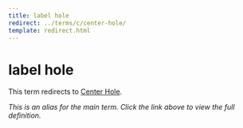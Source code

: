 ```yaml
---
title: label hole
redirect: ../terms/c/center-hole/
template: redirect.html
---
```


# label hole

This term redirects to [Center Hole](../terms/c/center-hole/).

*This is an alias for the main term. Click the link above to view the full definition.*
